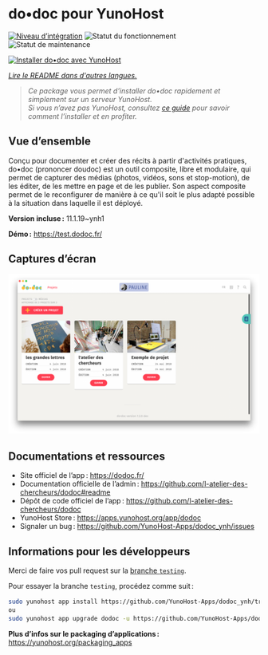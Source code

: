 <!--
Nota bene : ce README est automatiquement généré par <https://github.com/YunoHost/apps/tree/master/tools/readme_generator>
Il NE doit PAS être modifié à la main.
-->

# do•doc pour YunoHost

[![Niveau d’intégration](https://apps.yunohost.org/badge/integration/dodoc)](https://ci-apps.yunohost.org/ci/apps/dodoc/)
![Statut du fonctionnement](https://apps.yunohost.org/badge/state/dodoc)
![Statut de maintenance](https://apps.yunohost.org/badge/maintained/dodoc)

[![Installer do•doc avec YunoHost](https://install-app.yunohost.org/install-with-yunohost.svg)](https://install-app.yunohost.org/?app=dodoc)

*[Lire le README dans d'autres langues.](./ALL_README.md)*

> *Ce package vous permet d’installer do•doc rapidement et simplement sur un serveur YunoHost.*  
> *Si vous n’avez pas YunoHost, consultez [ce guide](https://yunohost.org/install) pour savoir comment l’installer et en profiter.*

## Vue d’ensemble

Conçu pour documenter et créer des récits à partir d'activités pratiques, do•doc (prononcer doudoc) est un outil composite, libre et modulaire, qui permet de capturer des médias (photos, vidéos, sons et stop-motion), de les éditer, de les mettre en page et de les publier. Son aspect composite permet de le reconfigurer de manière à ce qu'il soit le plus adapté possible à la situation dans laquelle il est déployé.


**Version incluse :** 11.1.19~ynh1

**Démo :** <https://test.dodoc.fr/>

## Captures d’écran

![Capture d’écran de do•doc](./doc/screenshots/screenshot.png)

## Documentations et ressources

- Site officiel de l’app : <https://dodoc.fr/>
- Documentation officielle de l’admin : <https://github.com/l-atelier-des-chercheurs/dodoc#readme>
- Dépôt de code officiel de l’app : <https://github.com/l-atelier-des-chercheurs/dodoc>
- YunoHost Store : <https://apps.yunohost.org/app/dodoc>
- Signaler un bug : <https://github.com/YunoHost-Apps/dodoc_ynh/issues>

## Informations pour les développeurs

Merci de faire vos pull request sur la [branche `testing`](https://github.com/YunoHost-Apps/dodoc_ynh/tree/testing).

Pour essayer la branche `testing`, procédez comme suit :

```bash
sudo yunohost app install https://github.com/YunoHost-Apps/dodoc_ynh/tree/testing --debug
ou
sudo yunohost app upgrade dodoc -u https://github.com/YunoHost-Apps/dodoc_ynh/tree/testing --debug
```

**Plus d’infos sur le packaging d’applications :** <https://yunohost.org/packaging_apps>
